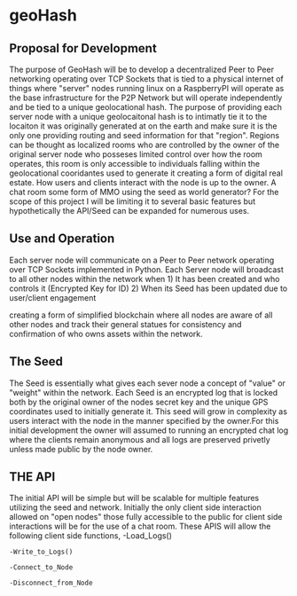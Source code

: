 # geoHash

## Proposal for Development
  
  The purpose of GeoHash will be to develop a decentralized Peer to Peer networking operating over TCP Sockets that is tied to a physical internet of things where      "server" nodes running linux on a RaspberryPI will operate as the base infrastructure for the P2P Network but will operate independently and be tied to a unique geolocational hash. The purpose of providing each server node with a unique geolocaitonal hash is to intimatly tie it to the locaiton it was originally generated at on the earth and make sure it is the only one providing routing and seed information for that "region". Regions can be thought as localized rooms who are controlled by the owner of the original server node who posseses limited control over how the room operates, this room is only accessible to individuals falling within the geolocational cooridantes used to generate it creating a form of digital real estate. How users and clients interact with the node is up to the owner. A chat room some form of MMO using the seed as world generator? For the scope of this project I will be limiting it to several basic features but hypothetically the API/Seed can be expanded for numerous uses. 
  
  
## Use and Operation

  Each server node will communicate on a Peer to Peer network operating over TCP Sockets implemented in Python. Each Server node will broadcast to all other nodes within the network when
                1) It has been created and who controls it (Encrypted Key for ID)
                2) When its Seed has been updated due to user/client engagement

 creating a form of simplified blockchain where all nodes are aware of all other nodes and track their general statues for consistency and confirmation of who owns assets within the network.
 
## The Seed 

  The Seed is essentially what gives each sever node a concept of "value" or "weight" within the network. Each Seed is an encrypted log that is locked both by the original owner of the nodes secret key and the unique GPS coordinates used to initially generate it. This seed will grow in complexity as users interact with the node in the manner specified by the owner.For this initial development the owner will assumed to running an encrypted chat log where the clients remain anonymous and all logs are preserved privetly unless made public by the node owner.
  
  
  
  
## THE API 
  The initial API will be simple but will be scalable for multiple features utilizing the seed and network. Initially the only client side interaction allowed on "open nodes" those fully accessible to the public for client side interactions will be for the use of a chat room. These APIS will allow  the following client side functions, 
    -Load_Logs()
    
    -Write_to_Logs()
    
    -Connect_to_Node
    
    -Disconnect_from_Node
    
    

